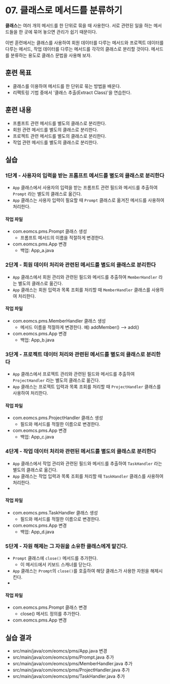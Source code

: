# 07. 클래스로 메서드를 분류하기

**클래스**는 여러 개의 메서드를 한 단위로 묶을 때 사용한다. 
서로 관련된 일을 하는 메서드들을 한 곳에 묶어 놓으면 
관리가 쉽기 때문이다.

이번 훈련에서는 클래스를 사용하여 회원 데이터를 다루는 메서드와 
프로젝트 데이터를 다루는 메서드, 작업 데이터를 다루는 메서드를 
각각의 클래스로 분리할 것이다.
메서드를 분류하는 용도로 클래스 문법을 사용해 보자.

## 훈련 목표

- 클래스를 이용하여 메서드를 한 단위로 묶는 방법을 배운다.
- 리팩토링 기법 중에서 '클래스 추출(Extract Class)'을 연습한다.

## 훈련 내용

- 프롬프트 관련 메서드를 별도의 클래스로 분리한다.
- 회원 관련 메서드를 별도의 클래스로 분리한다.
- 프로젝트 관련 메서드를 별도의 클래스로 분리한다.
- 작업 관련 메서드를 별도의 클래스로 분리한다.

## 실습

### 1단계 - 사용자의 입력을 받는 프롬프트 메서드를 별도의 클래스로 분리한다

- `App` 클래스에서 사용자의 입력을 받는 프롬프트 관련 필드와 메서드를 추출하여 `Prompt` 라는 별도의 클래스로 옮긴다.
- `App` 클래스는 사용자 입력이 필요할 때 `Prompt` 클래스로 옮겨진 메서드를 사용하여 처리한다.

#### 작업 파일

- com.eomcs.pms.Prompt 클래스 생성
    - 프롬프트 메서드의 이름을 적절하게 변경한다.
- com.eomcs.pms.App 변경
    - 백업: App_a.java

### 2단계 - 회원 데이터 처리와 관련된 메서드를 별도의 클래스로 분리한다

- `App` 클래스에서 회원 관리와 관련된 필드와 메서드를 추출하여 `MemberHandler` 라는 별도의 클래스로 옮긴다.
- `App` 클래스는 회원 입력과 목록 조회를 처리할 때 `MemberHandler` 클래스를 사용하여 처리한다.

#### 작업 파일

- com.eomcs.pms.MemberHandler 클래스 생성
  - 메서드 이름을 적절하게 변경한다. 예) addMember() --> add()
- com.eomcs.pms.App 변경
  - 백업: App_b.java

### 3단계 - 프로젝트 데이터 처리와 관련된 메서드를 별도의 클래스로 분리한다

- `App` 클래스에서 프로젝트 관리와 관련된 필드와 메서드를 추출하여 `ProjectHandler` 라는 별도의 클래스로 옮긴다.
- `App` 클래스는 프로젝트 입력과 목록 조회를 처리할 때 `ProjectHandler` 클래스를 사용하여 처리한다.

#### 작업 파일

- com.eomcs.pms.ProjectHandler 클래스 생성
  - 필드와 메서드를 적절한 이름으로 변경한다.
- com.eomcs.pms.App 변경
  - 백업: App_c.java

### 4단계 - 작업 데이터 처리와 관련된 메서드를 별도의 클래스로 분리한다

- `App` 클래스에서 작업 관리와 관련된 필드와 메서드를 추출하여 `TaskHandler` 라는 별도의 클래스로 옮긴다.
- `App` 클래스는 작업 입력과 목록 조회를 처리할 때 `TaskHandler` 클래스를 사용하여 처리한다.
- 
#### 작업 파일

- com.eomcs.pms.TaskHandler 클래스 생성
  - 필드와 메서드를 적절한 이름으로 변경한다.
- com.eomcs.pms.App 변경
  - 백업: App_d.java

### 5단계 - 자원 해제는 그 자원을 소유한 클래스에게 맡긴다.

- `Prompt` 클래스에 `close()` 메서드를 추가한다.
  - 이 메서드에서 키보드 스캐너를 닫는다.
- `App` 클래스는 `Prompt`의 `close()`를 호출하여 해당 클래스가 사용한 자원을 해제시킨다.
- 
#### 작업 파일

- com.eomcs.pms.Prompt 클래스 변경
  - close() 메서드 정의를 추가한다.
- com.eomcs.pms.App 변경

## 실습 결과

- src/main/java/com/eomcs/pms/App.java 변경
- src/main/java/com/eomcs/pms/Prompt.java 추가
- src/main/java/com/eomcs/pms/MemberHandler.java 추가
- src/main/java/com/eomcs/pms/ProjectHandler.java 추가
- src/main/java/com/eomcs/pms/TaskHandler.java 추가